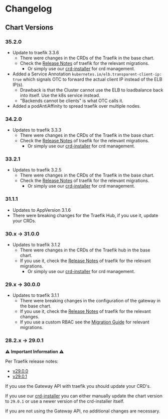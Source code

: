 # Changelog

## Chart Versions

### 35.2.0

- Update to traefik 3.3.6
  - There were changes in the CRDs of the Traefik in the base chart.
  - Check the [Release Notes](https://github.com/traefik/traefik-helm-chart/releases/tag/v35.2.0) of traefik for the relevant migrations.
    - Or simply use our [crd-installer](https://github.com/iits-consulting/terraform-opentelekomcloud-project-factory/tree/master/modules/crd_installer) for crd management.
- Added a Service Annotation `kubernetes.io/elb.transparent-client-ip: true` which signals OTC to forward the actual client IP instead of the ELB IP(s). 
  - Drawback is that the Cluster cannot use the ELB to loadbalance back into itself. Use the k8s service instead.
  - "Backends cannot be clients" is what OTC calls it.
- Added a podAntiAffinity to spread traefik over multiple nodes.

### 34.2.0

- Updates to traefik 3.3.3
  - There were changes in the CRDs of the Traefik in the base chart.
  - Check the [Release Notes](https://github.com/traefik/traefik-helm-chart/releases/tag/v34.2.0) of traefik for the relevant migrations.
    - Or simply use our [crd-installer](https://github.com/iits-consulting/terraform-opentelekomcloud-project-factory/tree/master/modules/crd_installer) for crd management.

### 33.2.1

- Updates to traefik 3.2.5
  - There were changes in the CRDs of the Traefik in the base chart.
  - Check the [Release Notes](https://github.com/traefik/traefik-helm-chart/releases/tag/v33.2.1) of traefik for the relevant migrations.
    - Or simply use our [crd-installer](https://github.com/iits-consulting/terraform-opentelekomcloud-project-factory/tree/master/modules/crd_installer) for crd management.

### 31.1.1

- Updates to AppVersion 3.1.6
- There were breaking changes for the Traefik Hub, if you use it, update your CRDs.

### 30.x -> 31.0.0

- Updates to traefik 3.1.2
  - There were changes in the CRDs of the Traefik hub in the base chart.
  - If you use it, check the [Release Notes](https://github.com/traefik/traefik-helm-chart/releases/tag/v31.0.0) of traefik for the relevant migrations.
    - Or simply use our [crd-installer](https://github.com/iits-consulting/terraform-opentelekomcloud-project-factory/tree/master/modules/crd_installer) for crd management.

### 29.x -> 30.0.0

- Updates to traefik 3.1.1
  - There were breaking changes in the configuration of the gateway in the base chart.
  - If you use it, check the [Release Notes](https://github.com/traefik/traefik-helm-chart/releases/tag/v30.0.0) of traefik for the relevant changes.
  - If you use a custom RBAC see the [Migration Guide](https://doc.traefik.io/traefik/v3.1/migration/v3/#v30-to-v31) for relevant migrations.

### 28.2.x -> 29.0.1

⚠️ **Important Information** ⚠️

Per Traefik release notes:

- [v29.0.0](https://github.com/traefik/traefik-helm-chart/releases/tag/v29.0.0)
- [v29.0.1](https://github.com/traefik/traefik-helm-chart/releases/tag/v29.0.1)

If you use the Gateway API with traefik you should update your CRD's.

If you use our [crd-installer](https://github.com/iits-consulting/terraform-opentelekomcloud-project-factory/tree/master/modules/crd_installer)
you can either manually update the chart version to `29.0.1` or use a newer version of the crd-installer itself.

If you are not using the Gateway API, no additional changes are necessary.
